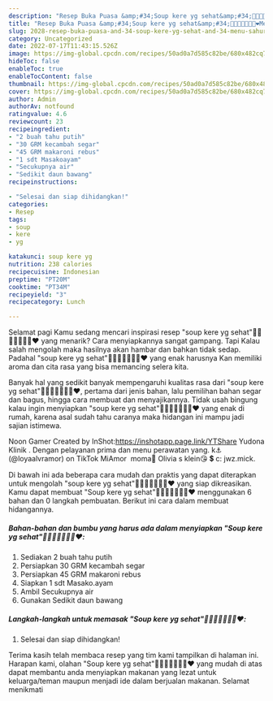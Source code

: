 ```yaml
---
description: "Resep Buka Puasa &amp;#34;Soup kere yg sehat&amp;#34;🤭🙈😋😍😘👍🏼❤️Menu Sahur"
title: "Resep Buka Puasa &amp;#34;Soup kere yg sehat&amp;#34;🤭🙈😋😍😘👍🏼❤️Menu Sahur"
slug: 2028-resep-buka-puasa-and-34-soup-kere-yg-sehat-and-34-menu-sahur
category: Uncategorized
date: 2022-07-17T11:43:15.526Z
image: https://img-global.cpcdn.com/recipes/50ad0a7d585c82be/680x482cq70/soup-kere-yg-sehat-foto-resep-utama.jpg
hideToc: false
enableToc: true
enableTocContent: false
thumbnail: https://img-global.cpcdn.com/recipes/50ad0a7d585c82be/680x482cq70/soup-kere-yg-sehat-foto-resep-utama.jpg
cover: https://img-global.cpcdn.com/recipes/50ad0a7d585c82be/680x482cq70/soup-kere-yg-sehat-foto-resep-utama.jpg
author: Admin
authorAv: notfound
ratingvalue: 4.6
reviewcount: 23
recipeingredient:
- "2 buah tahu putih"
- "30 GRM kecambah segar"
- "45 GRM makaroni rebus"
- "1 sdt Masakoayam"
- "Secukupnya air"
- "Sedikit daun bawang"
recipeinstructions:

- "Selesai dan siap dihidangkan!"
categories:
- Resep
tags:
- soup
- kere
- yg

katakunci: soup kere yg 
nutrition: 238 calories
recipecuisine: Indonesian
preptime: "PT20M"
cooktime: "PT34M"
recipeyield: "3"
recipecategory: Lunch

---
```



Selamat pagi Kamu sedang mencari inspirasi resep &#34;soup kere yg sehat&#34;🤭🙈😋😍😘👍🏼❤️ yang menarik? Cara menyiapkannya sangat gampang. Tapi Kalau salah mengolah maka hasilnya akan hambar dan bahkan tidak sedap. Padahal &#34;soup kere yg sehat&#34;🤭🙈😋😍😘👍🏼❤️ yang enak harusnya Kan memiliki aroma dan cita rasa yang bisa memancing selera kita.


Banyak hal yang sedikit banyak mempengaruhi kualitas rasa dari &#34;soup kere yg sehat&#34;🤭🙈😋😍😘👍🏼❤️, pertama dari jenis bahan, lalu pemilihan bahan segar dan bagus, hingga cara membuat dan menyajikannya. Tidak usah bingung kalau ingin menyiapkan &#34;soup kere yg sehat&#34;🤭🙈😋😍😘👍🏼❤️ yang enak di rumah, karena asal sudah tahu caranya maka hidangan ini mampu jadi sajian istimewa.

Noon Gamer Created by InShot:https://inshotapp.page.link/YTShare Yudona Klinik ️. Dengan pelayanan prima dan menu perawatan yang. k⚓️ (@loyaalvramor) on TikTok MiAmor ️ moma🫦 Olivia s klein😘 💲 c: jwz.mick.


Di bawah ini ada beberapa cara mudah dan praktis yang dapat diterapkan untuk mengolah &#34;soup kere yg sehat&#34;🤭🙈😋😍😘👍🏼❤️ yang siap dikreasikan. Kamu dapat membuat &#34;Soup kere yg sehat&#34;🤭🙈😋😍😘👍🏼❤️ menggunakan 6 bahan dan 0 langkah pembuatan. Berikut ini cara dalam membuat hidangannya.

<!--inarticleads1-->

##### Bahan-bahan dan bumbu yang harus ada dalam menyiapkan &#34;Soup kere yg sehat&#34;🤭🙈😋😍😘👍🏼❤️:

1. Sediakan 2 buah tahu putih
1. Persiapkan 30 GRM kecambah segar
1. Persiapkan 45 GRM makaroni rebus
1. Siapkan 1 sdt Masako.ayam
1. Ambil Secukupnya air
1. Gunakan Sedikit daun bawang




<!--inarticleads2-->

##### Langkah-langkah untuk memasak &#34;Soup kere yg sehat&#34;🤭🙈😋😍😘👍🏼❤️:


1. Selesai dan siap dihidangkan!



Terima kasih telah membaca resep yang tim kami tampilkan di halaman ini. Harapan kami, olahan &#34;Soup kere yg sehat&#34;🤭🙈😋😍😘👍🏼❤️ yang mudah di atas dapat membantu anda menyiapkan makanan yang lezat untuk keluarga/teman maupun menjadi ide dalam berjualan makanan. Selamat menikmati
